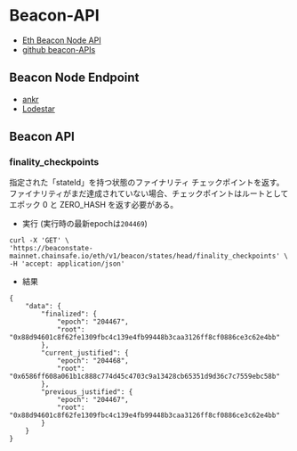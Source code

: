 # Beacon-API

- [Eth Beacon Node API](https://ethereum.github.io/beacon-APIs/)
- [github beacon-APIs](https://github.com/ethereum/beacon-APIs)

## Beacon Node Endpoint
- [ankr](https://www.ankr.com/rpc/eth/)
- [Lodestar](https://beaconstate-mainnet.chainsafe.io/)


## Beacon API

### finality_checkpoints
指定された「stateId」を持つ状態のファイナリティ チェックポイントを返す。 ファイナリティがまだ達成されていない場合、チェックポイントはルートとしてエポック 0 と ZERO_HASH を返す必要がある。

- 実行 (実行時の最新epochは`204469`)
```
curl -X 'GET' \
'https://beaconstate-mainnet.chainsafe.io/eth/v1/beacon/states/head/finality_checkpoints' \
-H 'accept: application/json'
```

- 結果
```
{
	"data": {
		"finalized": {
			"epoch": "204467",
			"root": "0x88d94601c8f62fe1309fbc4c139e4fb99448b3caa3126ff8cf0886ce3c62e4bb"
		},
		"current_justified": {
			"epoch": "204468",
			"root": "0x6586ff608a061b1c888c774d45c4703c9a13428cb65351d9d36c7c7559ebc58b"
		},
		"previous_justified": {
			"epoch": "204467",
			"root": "0x88d94601c8f62fe1309fbc4c139e4fb99448b3caa3126ff8cf0886ce3c62e4bb"
		}
	}
}
```